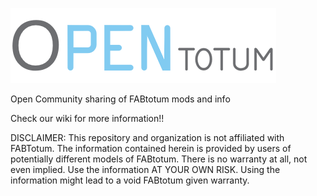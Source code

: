 ![Logo](imgs/OpenTotum-logo.png)

Open Community sharing of FABtotum mods and info

Check our wiki for more information!!

DISCLAIMER: This repository and organization is not affiliated with FABTotum. The information contained herein is provided by users of potentially different models of FABtotum. There is no warranty at all, not even implied. Use the information AT YOUR OWN RISK. Using the information might lead to a void FABtotum given warranty.
